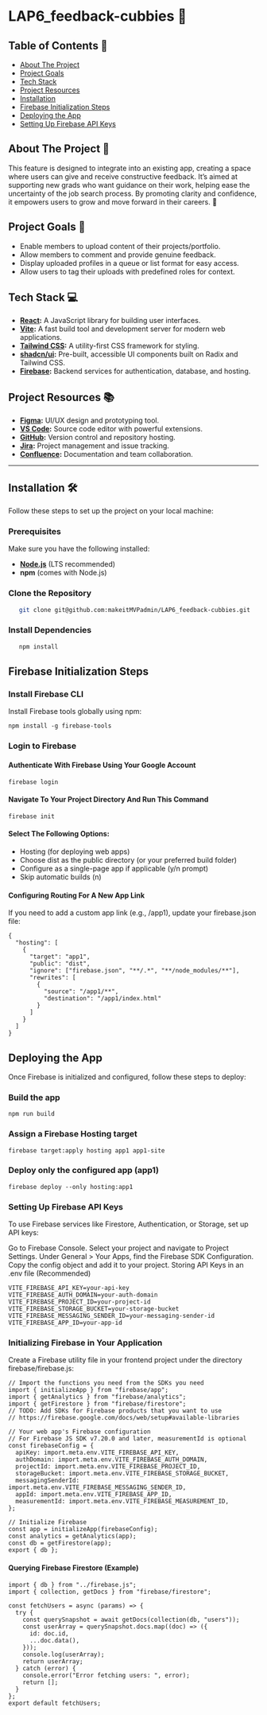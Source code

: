 # LAP6_feedback-cubbies 🎉

## Table of Contents 📜
- [About The Project](#about-the-project)
- [Project Goals](#project-goals)
- [Tech Stack](#tech-stack)
- [Project Resources](#project-resources)
- [Installation](#installation)
- [Firebase Initialization Steps](#firebase-initialization-steps)
- [Deploying the App](#deploying-the-app)
- [Setting Up Firebase API Keys](#setting-up-firebase-api-keys)

## About The Project 🔎
This feature is designed to integrate into an existing app, creating a space where users can give and receive constructive feedback. It’s aimed at supporting new grads who want guidance on their work, helping ease the uncertainty of the job search process. By promoting clarity and confidence, it empowers users to grow and move forward in their careers. 🚀

## Project Goals 🎯

- Enable members to upload content of their projects/portfolio.
- Allow members to comment and provide genuine feedback.
- Display uploaded profiles in a queue or list format for easy access.
- Allow users to tag their uploads with predefined roles for context.

## Tech Stack  💻

- **[React](https://react.dev/):** A JavaScript library for building user interfaces.  
- **[Vite](https://vitejs.dev/):** A fast build tool and development server for modern web applications.  
- **[Tailwind CSS](https://tailwindcss.com/):** A utility-first CSS framework for styling.  
- **[shadcn/ui](https://ui.shadcn.com/):** Pre-built, accessible UI components built on Radix and Tailwind CSS.  
- **[Firebase](https://firebase.google.com/):** Backend services for authentication, database, and hosting.  

## Project Resources  📚

- **[Figma](https://www.figma.com/):** UI/UX design and prototyping tool.  
- **[VS Code](https://code.visualstudio.com/):** Source code editor with powerful extensions.  
- **[GitHub](https://github.com/):** Version control and repository hosting.  
- **[Jira](https://www.atlassian.com/software/jira):** Project management and issue tracking.  
- **[Confluence](https://www.atlassian.com/software/confluence):** Documentation and team collaboration.  

---

## Installation 🛠️  

Follow these steps to set up the project on your local machine:  

### Prerequisites  

Make sure you have the following installed:  
- **[Node.js](https://nodejs.org/)** (LTS recommended)  
- **npm** (comes with Node.js)  

### Clone the Repository  

```sh
   git clone git@github.com:makeitMVPadmin/LAP6_feedback-cubbies.git
   ```
### Install Dependencies
```sh
   npm install
   ```

## Firebase Initialization Steps

### **Install Firebase CLI**
Install Firebase tools globally using npm:
```
npm install -g firebase-tools
```
### **Login to Firebase**
#### Authenticate With Firebase Using Your Google Account
```
firebase login
```
#### Navigate To Your Project Directory And Run This Command
```
firebase init
```
#### Select The Following Options:

- Hosting (for deploying web apps)
- Choose dist as the public directory (or your preferred build folder)
- Configure as a single-page app if applicable (y/n prompt)
- Skip automatic builds (n)

#### Configuring Routing For A New App Link

If you need to add a custom app link (e.g., /app1), update your firebase.json file:
```
{
  "hosting": [
    {
      "target": "app1",
      "public": "dist",
      "ignore": ["firebase.json", "**/.*", "**/node_modules/**"],
      "rewrites": [
        {
          "source": "/app1/**",
          "destination": "/app1/index.html"
        }
      ]
    }
  ]
}
```
## Deploying the App
Once Firebase is initialized and configured, follow these steps to deploy:
### Build the app
```
npm run build
```
### Assign a Firebase Hosting target
```
firebase target:apply hosting app1 app1-site
```
### Deploy only the configured app (app1)
```
firebase deploy --only hosting:app1
```
### Setting Up Firebase API Keys
To use Firebase services like Firestore, Authentication, or Storage, set up API keys:

Go to Firebase Console.
Select your project and navigate to Project Settings.
Under General > Your Apps, find the Firebase SDK Configuration.
Copy the config object and add it to your project.
Storing API Keys in an .env file (Recommended)
```
VITE_FIREBASE_API_KEY=your-api-key
VITE_FIREBASE_AUTH_DOMAIN=your-auth-domain
VITE_FIREBASE_PROJECT_ID=your-project-id
VITE_FIREBASE_STORAGE_BUCKET=your-storage-bucket
VITE_FIREBASE_MESSAGING_SENDER_ID=your-messaging-sender-id
VITE_FIREBASE_APP_ID=your-app-id
```
### Initializing Firebase in Your Application
Create a Firebase utility file in your frontend project under the directory firebase/firebase.js:
```
// Import the functions you need from the SDKs you need
import { initializeApp } from "firebase/app";
import { getAnalytics } from "firebase/analytics";
import { getFirestore } from "firebase/firestore";
// TODO: Add SDKs for Firebase products that you want to use
// https://firebase.google.com/docs/web/setup#available-libraries

// Your web app's Firebase configuration
// For Firebase JS SDK v7.20.0 and later, measurementId is optional
const firebaseConfig = {
  apiKey: import.meta.env.VITE_FIREBASE_API_KEY,
  authDomain: import.meta.env.VITE_FIREBASE_AUTH_DOMAIN,
  projectId: import.meta.env.VITE_FIREBASE_PROJECT_ID,
  storageBucket: import.meta.env.VITE_FIREBASE_STORAGE_BUCKET,
  messagingSenderId: import.meta.env.VITE_FIREBASE_MESSAGING_SENDER_ID,
  appId: import.meta.env.VITE_FIREBASE_APP_ID,
  measurementId: import.meta.env.VITE_FIREBASE_MEASUREMENT_ID,
};

// Initialize Firebase
const app = initializeApp(firebaseConfig);
const analytics = getAnalytics(app);
const db = getFirestore(app);
export { db };

```
#### Querying Firebase Firestore (Example)

```
import { db } from "../firebase.js";
import { collection, getDocs } from "firebase/firestore";

const fetchUsers = async (params) => {
  try {
    const querySnapshot = await getDocs(collection(db, "users"));
    const userArray = querySnapshot.docs.map((doc) => ({
      id: doc.id,
      ...doc.data(),
    }));
    console.log(userArray);
    return userArray;
  } catch (error) {
    console.error("Error fetching users: ", error);
    return [];
  }
};
export default fetchUsers;

```
